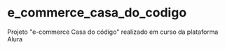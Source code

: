 # e_commerce_casa_do_codigo
Projeto "e-commerce Casa do código" realizado em curso da plataforma Alura
